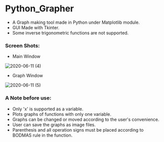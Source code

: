 # Python_Grapher
- A Graph making tool made in Python under Matplotlib module.
- GUI Made with Tkinter.
- Some inverse trigonometric functions are not supported. 

### Screen Shots:
- Main Window

![2020-06-11 (4)](https://user-images.githubusercontent.com/64532019/84381171-42e05200-ac06-11ea-94d9-0e04df6a9732.png)


- Graph Window

![2020-06-11 (5)](https://user-images.githubusercontent.com/64532019/84380798-9bfbb600-ac05-11ea-801d-39e1803e1776.png)




### A Note before use:
- Only 'x' is supported as a variable.
- Plots graphs of functions with only one variable.
- Graphs can be changed or moved according to the user's convenience.
- User can save the graphs as image files.
- Parenthesis and all operation signs must be placed according to BODMAS rule in the function.
